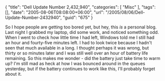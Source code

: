 {
	"title": "Dell Update Number 2,432,940",
	"categories": [
		"Misc"
	],
	"tags": [],
	"date": "2005-08-06T08:08:00+06:00",
	"url": "/2005/08/06/Dell-Update-Number-2432940",
	"guid": "675"
}

So I hope people are getting too bored yet, but hey, this <i>is</i> a personal blog. Last night I grabbed my laptop, did some work, and noticed something odd. When I went to check how little time I had left, Windows told me I still had an hour and fourty-five minutes left. I had to look twice because I hadn't seen that much available in a long. I thought perhaps it was wrong, but thirty or so minutes later and I was still well over an hour of battery life remaining. So this makes me wonder - did the battery just take time to warm up? I'm still mad as heck at how I was bounced around in the queues yesterday, but if the battery continues to work like this, I'll probably forget about it.